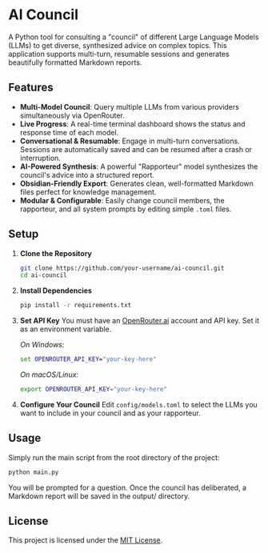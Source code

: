 # AI Council

A Python tool for consulting a "council" of different Large Language Models (LLMs) to get diverse, synthesized advice on complex topics. This application supports multi-turn, resumable sessions and generates beautifully formatted Markdown reports.

## Features

- **Multi-Model Council**: Query multiple LLMs from various providers simultaneously via OpenRouter.
- **Live Progress**: A real-time terminal dashboard shows the status and response time of each model.
- **Conversational & Resumable**: Engage in multi-turn conversations. Sessions are automatically saved and can be resumed after a crash or interruption.
- **AI-Powered Synthesis**: A powerful "Rapporteur" model synthesizes the council's advice into a structured report.
- **Obsidian-Friendly Export**: Generates clean, well-formatted Markdown files perfect for knowledge management.
- **Modular & Configurable**: Easily change council members, the rapporteur, and all system prompts by editing simple `.toml` files.

## Setup

1.  **Clone the Repository**
    ```bash
    git clone https://github.com/your-username/ai-council.git
    cd ai-council
    ```

2.  **Install Dependencies**
    ```bash
    pip install -r requirements.txt
    ```

3.  **Set API Key**
    You must have an [OpenRouter.ai](https://openrouter.ai/) account and API key. Set it as an environment variable.
    
    *On Windows:*
    ```cmd
    set OPENROUTER_API_KEY="your-key-here"
    ```
    *On macOS/Linux:*
    ```bash
    export OPENROUTER_API_KEY="your-key-here"
    ```

4.  **Configure Your Council**
    Edit `config/models.toml` to select the LLMs you want to include in your council and as your rapporteur.

## Usage

Simply run the main script from the root directory of the project:

```bash
python main.py
```

You will be prompted for a question. Once the council has deliberated, a Markdown report will be saved in the output/ directory.

## License

This project is licensed under the [MIT License](LICENSE).
